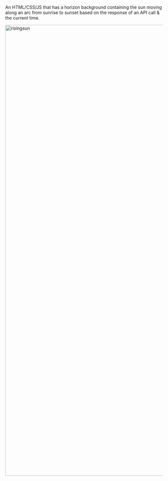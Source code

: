 An HTML/CSS/JS that has a horizon background containing the sun moving along an arc from sunrise to sunset based on the response of an API call & the current time.

<img width="1438" alt="risingsun" src="https://user-images.githubusercontent.com/33850591/37368786-9ab29a34-26dd-11e8-80a4-9011010ac888.png">
